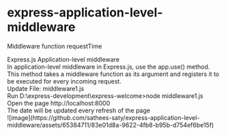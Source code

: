 # express-application-level-middleware
Middleware function requestTime

<html>
Express.js Application-level middleware
<br>
In application-level middleware in Express.js, use the app.use() method. This method takes a middleware function as its argument and registers it to be executed for every incoming request.
<br>
Update File: middleware1.js
<br>
Run D:\express-development\express-welcome>node middleware1.js
<br>
Open the page http://localhost:8000
<br>
The date will be updated every refresh of the page
<br>
![image](https://github.com/sathees-saty/express-application-level-middleware/assets/65384711/83e01d8a-9622-4fb8-b95b-d754ef6be15f)

</html>
